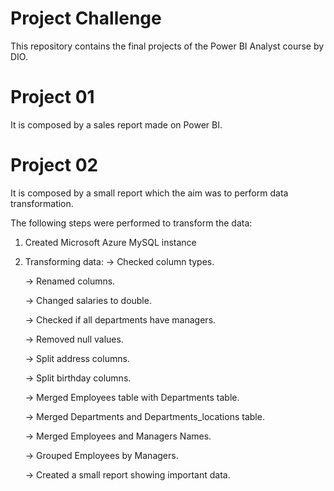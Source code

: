 # Project Challenge

This repository contains the final projects of the Power BI Analyst course by DIO. 

# Project 01 

It is composed by a sales report made on Power BI.

# Project 02 

It is composed by a small report which the aim was to perform data transformation.

The following steps were performed to transform the data:

1. Created Microsoft Azure MySQL instance

2. Transforming data:
	-> Checked column types.
   
	-> Renamed columns.
   
	-> Changed salaries to double.
   
	-> Checked if all departments have managers.
   
	-> Removed null values.
   
	-> Split address columns.
   
	-> Split birthday columns.
   
	-> Merged Employees table with Departments table.
   
	-> Merged Departments and Departments_locations table.
   
	-> Merged Employees and Managers Names.
   
	-> Grouped Employees by Managers.
   
	-> Created a small report showing important data.

